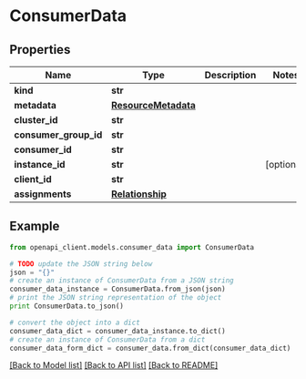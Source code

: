 # ConsumerData


## Properties
Name | Type | Description | Notes
------------ | ------------- | ------------- | -------------
**kind** | **str** |  | 
**metadata** | [**ResourceMetadata**](ResourceMetadata.md) |  | 
**cluster_id** | **str** |  | 
**consumer_group_id** | **str** |  | 
**consumer_id** | **str** |  | 
**instance_id** | **str** |  | [optional] 
**client_id** | **str** |  | 
**assignments** | [**Relationship**](Relationship.md) |  | 

## Example

```python
from openapi_client.models.consumer_data import ConsumerData

# TODO update the JSON string below
json = "{}"
# create an instance of ConsumerData from a JSON string
consumer_data_instance = ConsumerData.from_json(json)
# print the JSON string representation of the object
print ConsumerData.to_json()

# convert the object into a dict
consumer_data_dict = consumer_data_instance.to_dict()
# create an instance of ConsumerData from a dict
consumer_data_form_dict = consumer_data.from_dict(consumer_data_dict)
```
[[Back to Model list]](../ccloud/README.md#documentation-for-models) [[Back to API list]](../ccloud/README.md#documentation-for-api-endpoints) [[Back to README]](../ccloud/README.md)


